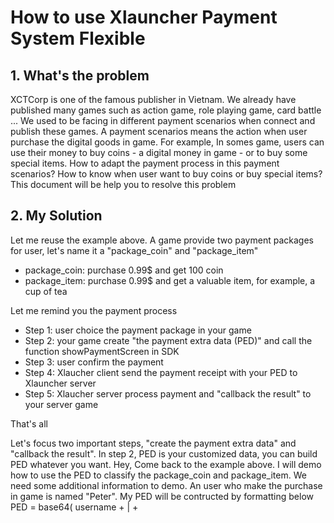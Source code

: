 # How to use Xlauncher Payment System Flexible 

## 1. What's the problem
XCTCorp is one of the famous publisher in Vietnam. We already have published many games such as action game, role playing game, card battle ... We used to be facing in different payment scenarios when connect and publish these games. A payment scenarios means the action when user purchase the digital goods in game. 
For example, In somes game, users can use their money to buy coins - a digital money in game - or to buy some special items. 
How to adapt the payment process in this payment scenarios? How to know when user want to buy coins or buy special items?
This document will be help you to resolve this problem

## 2. My Solution
Let me reuse the example above. A game provide two payment packages for user, let's name it a "package_coin" and "package_item"

- package_coin: purchase 0.99$ and get 100 coin
- package_item: purchase 0.99$ and get a valuable item, for example, a cup of tea

Let me remind you the payment process
- Step 1: user choice the payment package in your game
- Step 2: your game create "the payment extra data (PED)" and call the function showPaymentScreen in SDK
- Step 3: user confirm the payment
- Step 4: Xlaucher client send the payment receipt with your PED to Xlauncher server
- Step 5: Xlaucher server process payment and "callback the result" to your server game

That's all

Let's focus two important steps, "create the payment extra data" and "callback the result".
In step 2, PED is your customized data, you can build PED whatever you want.
Hey, Come back to the example above. I will demo how to use the PED to classify the package_coin and package_item.
We need some additional information to demo. An user who make the purchase in game is named "Peter".
My PED will be contructed by formatting below
PED = base64( username + | + 
